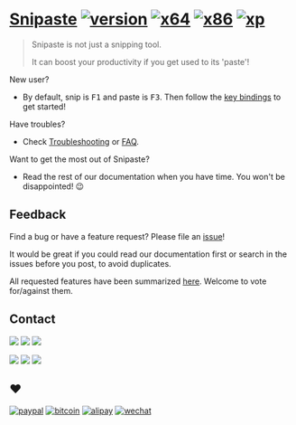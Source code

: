 # [Snipaste](https://snipaste.com) [![version](https://img.shields.io/badge/v1.13--Beta1-2017.04.22-80c342.svg)](https://github.com/liulex/Snipaste-Feedback#snipaste) [![x64](https://img.shields.io/badge/download-64_bit-0078d7.svg)](https://dl.snipaste.com/win-x64) [![x86](https://img.shields.io/badge/download-32_bit-0078d7.svg)](https://dl.snipaste.com/win-x86) [![xp](https://img.shields.io/badge/download-XP-0078d7.svg)](https://dl.snipaste.com/win-xp)


> Snipaste is not just a snipping tool.
>
> It can boost your productivity if you get used to its 'paste'!

New user?
- By default, snip is <kbd>F1</kbd> and paste is <kbd>F3</kbd>. Then follow the [key bindings](https://github.com/liulex/Snipaste-Feedback/wiki/Key-Bindings) to get started!

Have troubles?
- Check [Troubleshooting](https://github.com/liulex/Snipaste-Feedback/wiki/troubleshooting) or [FAQ](https://github.com/liulex/Snipaste-Feedback/wiki/faq).

Want to get the most out of Snipaste?
- Read the rest of our documentation when you have time. You won't be disappointed! :wink:

## Feedback

Find a bug or have a feature request? Please file an <a href="https://github.com/liulex/Snipaste-Feedback/issues" targe="_blank">issue</a>!

It would be great if you could read our documentation first or search in the issues before you post, to avoid duplicates.

All requested features have been summarized [here](https://github.com/liulex/Snipaste-Feedback/issues/282). Welcome to vote for/against them.

## Contact

[![](https://img.shields.io/badge/Telegram-group-40ace3.svg)](https://telegram.me/joinchat/BGyWwEDqrqiwizDA6gt16g)
[![](https://img.shields.io/badge/Telegram-channel-40ace3.svg)](https://telegram.me/snipaste_en)
[![](https://img.shields.io/badge/Twitter-@Snipaste-1da1f2.svg)](https://twitter.com/Snipaste)

[![](https://img.shields.io/badge/Telegram-中文群-40ace3.svg)](https://telegram.me/joinchat/BGyWwD9ZNqE3pLbhXc-VgQ)
[![](https://img.shields.io/badge/Telegram-中文频道-40ace3.svg)](https://telegram.me/snipaste)
[![](https://img.shields.io/badge/微博-@Snipaste-eb192d.svg)](https://weibo.com/snipaste)

## :heart:
[![paypal](https://img.shields.io/badge/donate-Paypal-fd8200.svg)](https://www.paypal.com/cgi-bin/webscr?cmd=_s-xclick&hosted_button_id=URBJ7KXA99BA2)
[![bitcoin](https://img.shields.io/badge/donate-Bitcoin-f7931a.svg)](https://i.v2ex.co/UwhVMHD7.png)
[![alipay](https://img.shields.io/badge/捐赠-支付宝-00aaee.svg)](https://i.v2ex.co/F6m7g9Ha.png)
[![wechat](https://img.shields.io/badge/捐赠-微信-51c332.svg)](https://i.v2ex.co/87qHMt5q.png)
